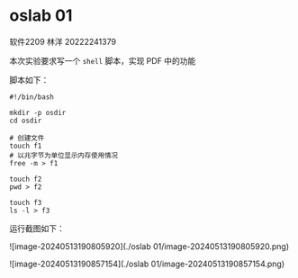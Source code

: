 # oslab 01

软件2209 林洋 20222241379

本次实验要求写一个 `shell` 脚本，实现 PDF 中的功能

脚本如下：

```shell
#!/bin/bash

mkdir -p osdir
cd osdir

# 创建文件
touch f1
# 以兆字节为单位显示内存使用情况
free -m > f1

touch f2
pwd > f2

touch f3
ls -l > f3
```

运行截图如下：

![image-20240513190805920](./oslab 01/image-20240513190805920.png)

![image-20240513190857154](./oslab 01/image-20240513190857154.png)